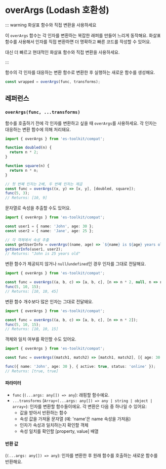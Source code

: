 # overArgs (Lodash 호환성)

::: warning 화살표 함수와 직접 변환을 사용하세요

이 `overArgs` 함수는 각 인자를 변환하는 복잡한 래퍼를 만들어 느리게 동작해요. 화살표 함수를 사용해서 인자를 직접 변환하면 더 명확하고 빠른 코드를 작성할 수 있어요.

대신 더 빠르고 현대적인 화살표 함수와 직접 변환을 사용하세요.

:::

함수의 각 인자를 대응하는 변환 함수로 변환한 후 실행하는 새로운 함수를 생성해요.

```typescript
const wrapped = overArgs(func, transforms);
```

## 레퍼런스

### `overArgs(func, ...transforms)`

함수를 호출하기 전에 각 인자를 변환하고 싶을 때 `overArgs`를 사용하세요. 각 인자는 대응하는 변환 함수에 의해 처리돼요.

```typescript
import { overArgs } from 'es-toolkit/compat';

function doubled(n) {
  return n * 2;
}

function square(n) {
  return n * n;
}

// 첫 번째 인자는 2배, 두 번째 인자는 제곱
const func = overArgs((x, y) => [x, y], [doubled, square]);
func(5, 3);
// Returns: [10, 9]
```

문자열로 속성을 추출할 수도 있어요.

```typescript
import { overArgs } from 'es-toolkit/compat';

const user1 = { name: 'John', age: 30 };
const user2 = { name: 'Jane', age: 25 };

// 각 객체에서 속성 추출
const getUserInfo = overArgs((name, age) => `${name} is ${age} years old`, ['name', 'age']);
getUserInfo(user1, user2);
// Returns: "John is 25 years old"
```

변환 함수가 제공되지 않거나 `null`/`undefined`인 경우 인자를 그대로 전달해요.

```typescript
import { overArgs } from 'es-toolkit/compat';

const func = overArgs((a, b, c) => [a, b, c], [n => n * 2, null, n => n * 3]);
func(5, 10, 15);
// Returns: [10, 10, 45]
```

변환 함수 개수보다 많은 인자는 그대로 전달돼요.

```typescript
import { overArgs } from 'es-toolkit/compat';

const func = overArgs((a, b, c) => [a, b, c], [n => n * 2]);
func(5, 10, 15);
// Returns: [10, 10, 15]
```

객체와 일치 여부를 확인할 수도 있어요.

```typescript
import { overArgs } from 'es-toolkit/compat';

const func = overArgs((match1, match2) => [match1, match2], [{ age: 30 }, { active: true }]);

func({ name: 'John', age: 30 }, { active: true, status: 'online' });
// Returns: [true, true]
```

#### 파라미터

- `func` (`(...args: any[]) => any`): 래핑할 함수예요.
- `...transforms` (`Array<(...args: any[]) => any | string | object | array>`): 인자를 변환할 함수들이에요. 각 변환은 다음 중 하나일 수 있어요:
  - 값을 받아서 반환하는 함수
  - 속성 값을 가져올 문자열 (예: 'name'은 name 속성을 가져옴)
  - 인자가 속성과 일치하는지 확인할 객체
  - 속성 일치를 확인할 [property, value] 배열

#### 반환 값

(`(...args: any[]) => any`): 인자를 변환한 후 원래 함수를 호출하는 새로운 함수를 반환해요.
